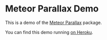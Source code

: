 Meteor Parallax Demo
====================

This is a demo of the [Meteor Parallax](http://github.com/kidovate/meteor-parallax) package.

You can find this demo running [on Heroku](http://meteorparallax.herokuapp.com/).
